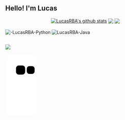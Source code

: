 ## Hello! I'm Lucas 

<div align="center">
  <a href="https://github.com/LucasRBA">
 <img align="center" src="https://github-readme-stats.vercel.app/api?username=LucasRBA&show_icons=true&include_all_commits=true&theme=buefy&hide_border=true" alt="LucasRBA's github stats" /></a> <img align="center" src="https://github-readme-stats.vercel.app/api/top-langs/?username=LucasRBA&layout=compact&theme=synthwave&hide_border=true" /></a> 
 <img align="center" src="(https://github-readme-stats.vercel.app/api/wakatime?username=willianrod)](https://github.com/anuraghazra/github-readme-stats)" />
</div>

<div style="display: inline_block"><br>
  <img align="center" alt="-LucasRBA-Python" height="30" width="40" src="https://cdn.jsdelivr.net/gh/devicons/devicon/icons/python/python-original.svg" />
  <img align="center" alt="LucasRBA-Java" height="30" width="40" src="https://cdn.jsdelivr.net/gh/devicons/devicon/icons/java/java-original.svg" />
 
  
</div>

##

<div> 
  <a href="https://www.linkedin.com/in/https://www.linkedin.com/in/lucas-rafael-bueno-de-arantes-4869b1216//" target="_blank"><img src="https://img.shields.io/badge/-LinkedIn-%230077B5?style=for-the-badge&logo=linkedin&logoColor=white" target="_blank"></a> 
 
  ![Snake animation](https://github.com/LucasRBA/LucasRBA/blob/output/github-contribution-grid-snake.svg)
 
</div>
